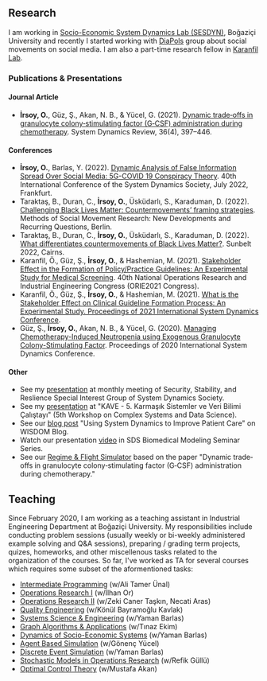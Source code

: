 ## Research
I am working in [Socio-Economic System Dynamics Lab (SESDYN)](http://sesdyn.ie.boun.edu.tr/index_en.php), Boğaziçi University and recently I started working with [DiaPols](https://diapols.com/) group about social movements on social media. I am also a part-time research fellow in [Karanfil Lab](http://www.karanfillab.com/).

### Publications & Presentations
#### Journal Article
- **İrsoy, O.**, Güz, Ş., Akan, N. B., & Yücel, G. (2021). [Dynamic trade‐offs in granulocyte colony‐stimulating factor (G‐CSF) administration during chemotherapy](https://onlinelibrary.wiley.com/doi/abs/10.1002/sdr.1671). System Dynamics Review, 36(4), 397–446.

#### Conferences 
- **İrsoy, O.**, Barlas, Y. (2022). [Dynamic Analysis of False Information Spread Over Social Media: 5G-COVID 19 Conspiracy Theory](https://systemdynamics.org/conference-schedule/). 40th International Conference of the System Dynamics Society, July 2022, Frankfurt.
- Taraktaş, B., Duran, C., **İrsoy, O.**, Üsküdarlı, S., Karaduman, D. (2022). [Challenging Black Lives Matter: Countermovements’ framing strategies](https://protestinstitut.eu/wp-content/uploads/2022/09/social_movement_program_small.pdf). Methods of Social Movement Research: New Developments and Recurring Questions, Berlin.
- Taraktaş, B., Duran, C., **İrsoy, O.**, Üsküdarlı, S., Karaduman, D. (2022). [What differentiates countermovements of Black Lives Matter?](https://static1.squarespace.com/static/60c9503dcaf858285d42c5e1/t/62c2cd15edc7b10960759459/1656933654669/sunbelt_2022_agenda_FINAL.pdf). Sunbelt 2022, Cairns.
- Karanfil, Ö., Güz, Ş., **İrsoy, O.**, & Hashemian, M. (2021). [Stakeholder Effect in the Formation of Policy/Practice Guidelines: An Experimental Study for Medical Screening](https://www.yaem2021.org/static/Yaem2021_BildiriKitabi.pdf). 40th National Operations Research and Industrial Engineering Congress (ORIE2021 Congress).
- Karanfil, Ö., Güz, Ş., **İrsoy, O.**, & Hashemian, M. (2021). [What is the Stakeholder Effect on Clinical Guideline Formation Process: An Experimental Study. Proceedings of 2021 International System Dynamics Conference](https://proceedings.systemdynamics.org/2021/papers/P1084.pdf).
- Güz, Ş., **İrsoy, O.**, Akan, N. B., & Yücel, G. (2020). [Managing Chemotherapy-Induced Neutropenia using Exogenous Granulocyte Colony-Stimulating Factor](https://proceedings.systemdynamics.org/2020/papers/P1152.pdf). Proceedings of 2020 International System Dynamics Conference.


#### Other
- See my [presentation](https://www.youtube.com/watch?v=13XmXhQ8wTU) at monthly meeting of Security, Stability, and Reslience Special Interest Group of System Dynamics Society. 
- See my [presentation](https://uzay00.github.io/kahve/calistay/) at "KAVE - 5. Karmaşık Sistemler ve Veri Bilimi Çalıştayı" (5th Workshop on Complex Systems and Data Science).
- See our [blog post](https://systemdynamics.org/using-system-dynamics-to-improve-patient-care/) "Using System Dynamics to Improve Patient Care" on WISDOM Blog.
- Watch our presentation [video](https://systemdynamics.org/system-dynamics-biomedical-modeling/) in SDS Biomedical Modeling Seminar Series.
- See our [Regime & Flight Simulator](https://exchange.iseesystems.com/public/oirsoy/dynamic-g-csf-treatment-of-chemotherapy-induced-neutropenia/index.html#page1) based on the paper "Dynamic trade‐offs in granulocyte colony‐stimulating factor (G‐CSF) administration during chemotherapy."

## Teaching
Since February 2020, I am working as a teaching assistant in Industrial Engineering Department at Boğaziçi University. My responsibilities include conducting problem sessions (usually weekly or bi-weekly administered example solving and Q&A sessions), preparing / grading term projects, quizes, homeworks, and other miscellenous tasks related to the organization of the courses. So far, I've worked as TA for several courses which requires some subset of the aformentioned tasks:
- [Intermediate Programming](https://ie.boun.edu.tr/courses/ie-201-intermediate-programming) (w/Ali Tamer Ünal)
- [Operations Research I](https://ie.boun.edu.tr/sites/ie.boun.edu.tr/files/IE202_Fall17_Syllabus.pdf) (w/İlhan Or)
- [Operations Research II](https://ie.boun.edu.tr/courses/ie-203-operations-research-ii) (w/Zeki Caner Taşkın, Necati Aras)
- [Quality Engineering](https://ie.boun.edu.tr/sites/ie.boun.edu.tr/files/IE423_Fall16_Syllabus.pdf) (w/Könül Bayramoğlu Kavlak)
- [Systems Science & Engineering](https://ie.boun.edu.tr/courses/ie-350-systems-science-and-engineering) (w/Yaman Barlas)
- [Graph Algorithms & Applications](IE_456_Syllabus.pdf) (w/Tınaz Ekim)
- [Dynamics of Socio-Economic Systems](https://ie.boun.edu.tr/sites/ie.boun.edu.tr/files/IE550_Fall15_syllabus.pdf) (w/Yaman Barlas)
- [Agent Based Simulation](https://ie.boun.edu.tr/courses/ie-588-agent-based-modelling-and-simulation) (w/Gönenç Yücel)
- [Discrete Event Simulation](https://ie.boun.edu.tr/courses/ie-306-systems-simulation) (w/Yaman Barlas)
- [Stochastic Models in Operations Research](https://registration.boun.edu.tr/scripts/instructor/coursedescriptions/2022-2023-1/IE__45001.PDF) (w/Refik Güllü)
- [Optimal Control Theory](https://registration.boun.edu.tr/scripts/instructor/coursedescriptions/2020-2021-2/IE__58701.TXT) (w/Mustafa Akan)

